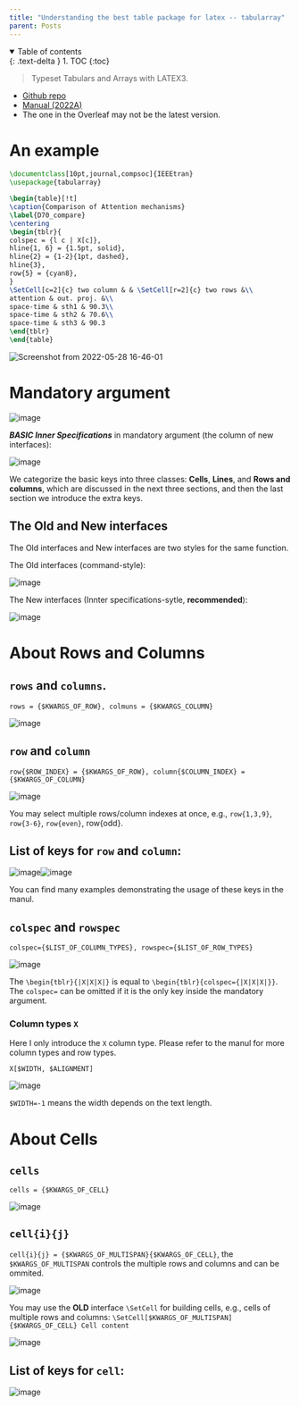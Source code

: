 ```yaml
---
title: "Understanding the best table package for latex -- tabularray"
parent: Posts
---
```

<details open markdown="block">
  <summary>
    Table of contents
  </summary>
  {: .text-delta }
1. TOC
{:toc}
</details>

> Typeset Tabulars and Arrays with LATEX3.

- [Github repo](https://github.com/lvjr/tabularray)
- [Manual (2022A)](https://ctan.math.illinois.edu/macros/latex/contrib/tabularray/tabularray.pdf)
- The one in the Overleaf may not be the latest version.

# An example
```latex
\documentclass[10pt,journal,compsoc]{IEEEtran}
\usepackage{tabularray}

\begin{table}[!t]
\caption{Comparison of Attention mechanisms}
\label{D70_compare}
\centering
\begin{tblr}{
colspec = {l c | X[c]},
hline{1, 6} = {1.5pt, solid},
hline{2} = {1-2}{1pt, dashed},
hline{3},
row{5} = {cyan8},
}
\SetCell[c=2]{c} two column & & \SetCell[r=2]{c} two rows &\\
attention & out. proj. &\\
space-time & sth1 & 90.3\\
space-time & sth2 & 70.6\\
space-time & sth3 & 90.3
\end{tblr}
\end{table}
```
![Screenshot from 2022-05-28 16-46-01](https://user-images.githubusercontent.com/42603768/170818166-1bde1476-01ce-4bae-8899-b648d0c1ca1f.png)

# Mandatory argument
![image](https://user-images.githubusercontent.com/42603768/223297269-d980182d-62f6-4a2d-8112-3a9b50c4611a.png)

***BASIC Inner Specifications*** in mandatory argument (the column of new interfaces):

![image](https://user-images.githubusercontent.com/42603768/222946721-926ff5fb-95c1-488b-9c3d-6e8757f03779.png)

We categorize the basic keys into three classes: **Cells**, **Lines**, and **Rows and columns**, which are discussed in the next three sections, and then the last section we introduce the extra keys.

## The Old and New interfaces
The Old interfaces and New interfaces are two styles for the same function.

The Old interfaces (command-style):

![image](https://user-images.githubusercontent.com/42603768/222946481-825fd26b-b630-4ad4-afd3-aa3107341528.png)

The New interfaces (Innter specifications-sytle, **recommended**):

![image](https://user-images.githubusercontent.com/42603768/222946601-6e07be91-d0d4-4a77-978f-0b4123194290.png)

# About Rows and Columns
## `rows` and `columns`. 
`rows = {$KWARGS_OF_ROW}, colmuns = {$KWARGS_COLUMN}`

![image](https://user-images.githubusercontent.com/42603768/222944839-9933d1fc-3511-41b5-8acf-d05549829bea.png)

## `row` and `column`
`row{$ROW_INDEX} = {$KWARGS_OF_ROW}, column{$COLUMN_INDEX} = {$KWARGS_OF_COLUMN}`

![image](https://user-images.githubusercontent.com/42603768/222945209-1670ac55-ef9f-4cc8-8fd8-8bc913e39151.png)

You may select multiple rows/column indexes at once, e.g., `row{1,3,9}`, `row{3-6}`, `row{even}`, row{odd}.

## List of **keys** for `row` and `column`:

![image](https://user-images.githubusercontent.com/42603768/222945017-df9ecb46-e67d-4104-9f47-9fc584420660.png)![image](https://user-images.githubusercontent.com/42603768/222945033-03769634-b680-44ca-b47b-bee5d77cefb7.png)

You can find many examples demonstrating the usage of these keys in the manul.


## `colspec` and `rowspec`
`colspec={$LIST_OF_COLUMN_TYPES}, rowspec={$LIST_OF_ROW_TYPES}`

![image](https://user-images.githubusercontent.com/42603768/222945543-e0eaacb5-db4a-4757-8b97-49845c528475.png)

The `\begin{tblr}{|X|X|X|}` is equal to `\begin{tblr}{colspec={|X|X|X|}}`. The `colspec=` can be omitted if it is the only key inside the mandatory argument.
### Column types `X`
Here I only introduce the `X` column type. Please refer to the manul for more column types and row types.

`X[$WIDTH, $ALIGNMENT]`

![image](https://user-images.githubusercontent.com/42603768/222944575-ae19f292-dd42-488b-b62d-2760d1e920b4.png)

`$WIDTH=-1` means the width depends on the text length.

# About Cells
## `cells`
`cells = {$KWARGS_OF_CELL}`

![image](https://user-images.githubusercontent.com/42603768/223299304-27ed5383-587d-4acb-be43-d1ce6033a91b.png)

## `cell{i}{j}`
`cell{i}{j} = {$KWARGS_OF_MULTISPAN}{$KWARGS_OF_CELL}`, the `$KWARGS_OF_MULTISPAN` controls the multiple rows and columns and can be ommited.

![image](https://user-images.githubusercontent.com/42603768/223299749-83c75690-550e-408f-a59f-c115130539b4.png)

You may use the **OLD** interface `\SetCell` for building cells, e.g., cells of multiple rows and columns:
`\SetCell[$KWARGS_OF_MULTISPAN]{$KWARGS_OF_CELL} Cell content`

![image](https://user-images.githubusercontent.com/42603768/222944592-816619ab-694a-43ab-811e-3cb249418d32.png)

## List of **keys** for `cell`:

![image](https://user-images.githubusercontent.com/42603768/223301653-7013f193-1d7b-4888-be63-ead60731ca1c.png)
